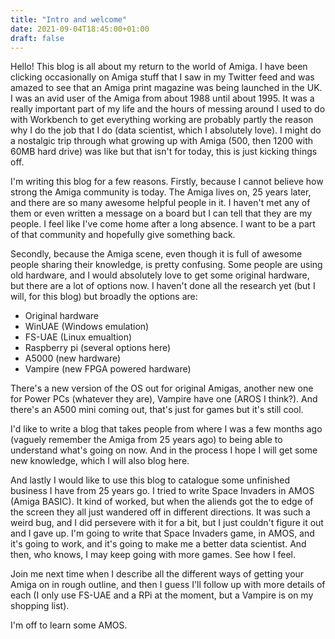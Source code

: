 ```yaml
---
title: "Intro and welcome"
date: 2021-09-04T18:45:00+01:00
draft: false
---
```


Hello! This blog is all about my return to the world of Amiga. I have been clicking occasionally on Amiga stuff that I saw in my Twitter feed and was amazed to see that an Amiga print magazine was being launched in the UK. I was an avid user of the Amiga from about 1988 until about 1995. It was a really important part of my life and the hours of messing around I used to do with Workbench to get everything working are probably partly the reason why I do the job that I do (data scientist, which I absolutely love). I might do a nostalgic trip through what growing up with Amiga (500, then 1200 with 60MB hard drive) was like but that isn't for today, this is just kicking things off.

I'm writing this blog for a few reasons. Firstly, because I cannot believe how strong the Amiga community is today. The Amiga lives on, 25 years later, and there are so many awesome helpful people in it. I haven't met any of them or even written a message on a board but I can tell that they are my people. I feel like I've come home after a long absence. I want to be a part of that community and hopefully give something back.

Secondly, because the Amiga scene, even though it is full of awesome people sharing their knowledge, is pretty confusing. Some people are using old hardware, and I would absolutely love to get some original hardware, but there are a lot of options now. I haven't done all the research yet (but I will, for this blog) but broadly the options are:

* Original hardware
* WinUAE (Windows emulation)
* FS-UAE (Linux emualtion)
* Raspberry pi (several options here)
* A5000 (new hardware)
* Vampire (new FPGA powered hardware)

There's a new version of the OS out for original Amigas, another new one for Power PCs (whatever they are), Vampire have one (AROS I think?). And there's an A500 mini coming out, that's just for games but it's still cool.

I'd like to write a blog that takes people from where I was a few months ago (vaguely remember the Amiga from 25 years ago) to being able to understand what's going on now. And in the process I hope I will get some new knowledge, which I will also blog here. 

And lastly I would like to use this blog to catalogue some unfinished business I have from 25 years go. I tried to write Space Invaders in AMOS (Amiga BASIC). It kind of worked, but when the aliends got the to edge of the screen they all just wandered off in different directions. It was such a weird bug, and I did persevere with it for a bit, but I just couldn't figure it out and I gave up. I'm going to write that Space Invaders game, in AMOS, and it's going to work, and it's going to make me a better data scientist. And then, who knows, I may keep going with more games. See how I feel.

Join me next time when I describe all the different ways of getting your Amiga on in rough outline, and then I guess I'll follow up with more details of each (I only use FS-UAE and a RPi at the moment, but a Vampire is on my shopping list).

I'm off to learn some AMOS.